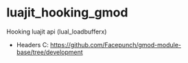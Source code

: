 # luajit_hooking_gmod
Hooking luajit api (lual_loadbufferx)

- Headers C: https://github.com/Facepunch/gmod-module-base/tree/development
